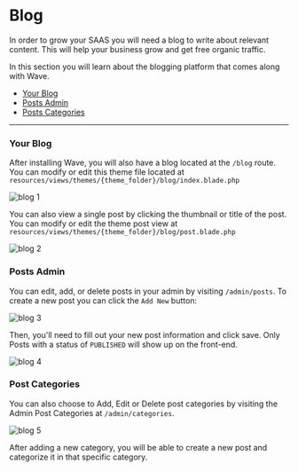 # Blog

In order to grow your SAAS you will need a blog to write about relevant content. This will help your business grow and get free organic traffic.

In this section you will learn about the blogging platform that comes along with Wave.

- [Your Blog](#your-blog)
- [Posts Admin](#posts-admin)
- [Posts Categories](#posts-categories)

---

<a name="your-blog"></a>
### Your Blog

After installing Wave, you will also have a blog located at the `/blog` route. You can modify or edit this theme file located at `resources/views/themes/{theme_folder}/blog/index.blade.php`

![blog 1](https://cdn.devdojo.com/images/april2021/blog-1.png)

You can also view a single post by clicking the thumbnail or title of the post. You can modify or edit the theme post view at `resources/views/themes/{theme_folder}/blog/post.blade.php`

![blog 2](https://cdn.devdojo.com/images/april2021/blog-2.png)

<a name="posts-admin"></a>
### Posts Admin

You can edit, add, or delete posts in your admin by visiting `/admin/posts`. To create a new post you can click the `Add New` button:

![blog 3](https://cdn.devdojo.com/images/april2021/blog-3.png)

Then, you'll need to fill out your new post information and click save. Only Posts with a status of `PUBLISHED` will show up on the front-end.

![blog 4](https://cdn.devdojo.com/images/april2021/blog-4.png)

<a name="posts-categories"></a>
### Post Categories

You can also choose to Add, Edit or Delete post categories by visiting the Admin Post Categories at `/admin/categories`.

![blog 5](https://cdn.devdojo.com/images/april2021/blog-5.png)

After adding a new category, you will be able to create a new post and categorize it in that specific category.
